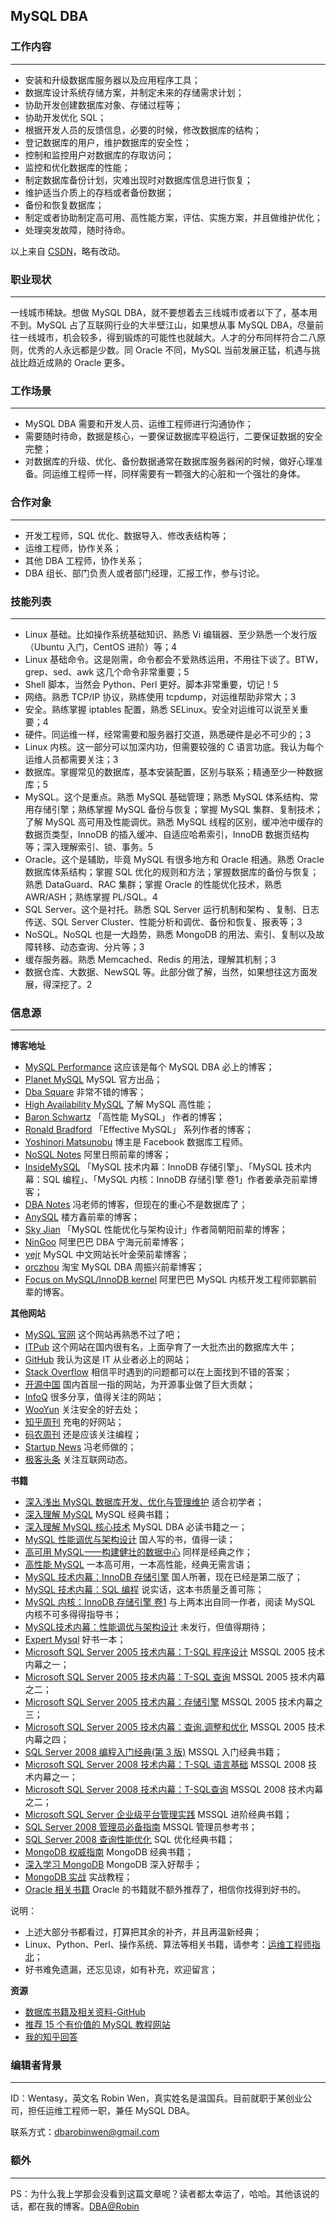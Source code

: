## MySQL DBA ##

### 工作内容 ###
***

* 安装和升级数据库服务器以及应用程序工具；
* 数据库设计系统存储方案，并制定未来的存储需求计划；
* 协助开发创建数据库对象、存储过程等；
* 协助开发优化 SQL；
* 根据开发人员的反馈信息，必要的时候，修改数据库的结构；
* 登记数据库的用户，维护数据库的安全性；
* 控制和监控用户对数据库的存取访问；
* 监控和优化数据库的性能；
* 制定数据库备份计划，灾难出现时对数据库信息进行恢复；
* 维护适当介质上的存档或者备份数据；
* 备份和恢复数据库；
* 制定或者协助制定高可用、高性能方案，评估、实施方案，并且做维护优化；
* 处理突发故障，随时待命。

以上来自 [CSDN](http://blog.csdn.net/wyzxg/article/details/894076)，略有改动。

### 职业现状 ###
***

一线城市稀缺。想做 MySQL DBA，就不要想着去三线城市或者以下了，基本用不到。MySQL 占了互联网行业的大半壁江山，如果想从事 MySQL DBA，尽量前往一线城市，机会较多，得到锻炼的可能性也就越大。人才的分布同样符合二八原则，优秀的人永远都是少数。同 Oracle 不同，MySQL 当前发展正猛，机遇与挑战比趋近成熟的 Oracle 更多。

### 工作场景 ###
***

* MySQL DBA 需要和开发人员、运维工程师进行沟通协作；
* 需要随时待命，数据是核心，一要保证数据库平稳运行，二要保证数据的安全完整；
* 对数据库的升级、优化、备份数据通常在数据库服务器闲的时候，做好心理准备。同运维工程师一样，同样需要有一颗强大的心脏和一个强壮的身体。

### 合作对象 ###
***

* 开发工程师，SQL 优化、数据导入、修改表结构等；
* 运维工程师，协作关系；
* 其他 DBA 工程师，协作关系；
* DBA 组长、部门负责人或者部门经理，汇报工作，参与讨论。

### 技能列表 ###
***

* Linux 基础。比如操作系统基础知识、熟悉 Vi 编辑器、至少熟悉一个发行版（Ubuntu 入门，CentOS 进阶）等；4
* Linux 基础命令。这是刚需，命令都会不爱熟练运用，不用往下谈了。BTW，grep、sed、awk  这几个命令非常重要；5
* Shell 脚本，当然会 Python、Perl 更好。脚本非常重要，切记！5
* 网络。熟悉 TCP/IP 协议，熟练使用 tcpdump，对运维帮助非常大；3
* 安全。熟练掌握 iptables 配置，熟悉 SELinux。安全对运维可以说至关重要；4
* 硬件。同运维一样，经常需要和服务器打交道，熟悉硬件是必不可少的；3
* Linux 内核。这一部分可以加深内功，但需要较强的 C 语言功底。我认为每个运维人员都需要关注；3
* 数据库。掌握常见的数据库，基本安装配置，区别与联系；精通至少一种数据库；5
* MySQL。这个是重点。熟悉 MySQL 基础管理；熟悉 MySQL 体系结构、常用存储引擎；熟练掌握 MySQL 备份与恢复；掌握 MySQL 集群、复制技术；了解 MySQL 高可用及性能调优。熟悉 MySQL 线程的区别，缓冲池中缓存的数据页类型，InnoDB 的插入缓冲、自适应哈希索引，InnoDB 数据页结构等；深入理解索引、锁、事务。5
* Oracle。这个是辅助，毕竟 MySQL 有很多地方和 Oracle 相通。熟悉 Oracle 数据库体系结构；掌握 SQL 优化的规则和方法；掌握数据库的备份与恢复；熟悉 DataGuard、RAC 集群；掌握 Oracle 的性能优化技术，熟悉 AWR/ASH；熟练掌握 PL/SQL。4
* SQL Server。这个是衬托。熟悉 SQL Server 运行机制和架构 、复制、日志传送、SQL Server Cluster、性能分析和调优、备份和恢复、报表等；3
* NoSQL。NoSQL 也是一大趋势，熟悉 MongoDB 的用法、索引、复制以及故障转移、动态查询、分片等；3
* 缓存服务器。熟悉 Memcached、Redis 的用法，理解其机制；3
* 数据仓库、大数据、NewSQL 等。此部分做了解，当然，如果想往这方面发展，得深挖了。2

### 信息源 ###
***

**博客地址**

* [MySQL Performance](http://www.percona.com/blog) 这应该是每个 MySQL DBA 必上的博客；
* [Planet MySQL](http://planet.mysql.com/) MySQL 官方出品；
* [Dba Square](http://www.dbasquare.com/) 非常不错的博客；
* [High Availability MySQL](http://mysqlha.blogspot.com/) 了解 MySQL 高性能；
* [Baron Schwartz](http://www.xaprb.com/blog) 「高性能 MySQL」 作者的博客；
* [Ronald Bradford](http://ronaldbradford.com/blog/) 「Effective MySQL」 系列作者的博客；
* [Yoshinori Matsunobu](http://yoshinorimatsunobu.blogspot.com/) 博主是 Facebook 数据库工程师。
* [NoSQL Notes](http://www.nosqlnotes.net/) 阿里日照前辈的博客；
* [InsideMySQL](http://www.innomysql.net/) 「MySQL 技术内幕：InnoDB 存储引擎」、「MySQL 技术内幕：SQL 编程」、「MySQL 内核：InnoDB 存储引擎 卷1」作者姜承尧前辈博客；
* [DBA Notes](http://dbanotes.net/) 冯老师的博客，但现在的重心不是数据库了；
* [AnySQL](http://www.anysql.net/) 楼方鑫前辈的博客；
* [Sky Jian](http://isky000.com/) 「MySQL 性能优化与架构设计」作者简朝阳前辈的博客；
* [NinGoo](http://www.ningoo.net/) 阿里巴巴 DBA 宁海元前辈博客；
* [yejr](http://imysql.com/) MySQL 中文网站长叶金荣前辈博客；
* [orczhou](http://www.orczhou.com/) 淘宝 MySQL DBA 周振兴前辈博客；
* [Focus on MySQL/InnoDB kernel](http://www.gpfeng.com/) 阿里巴巴 MySQL 内核开发工程师郭鹏前辈的博客。

**其他网站**

* [MySQL 官网](http://www.mysql.com/) 这个网站再熟悉不过了吧；
* [ITPub](http://www.itpub.net/forum.php) 这个网站在国内很有名，上面孕育了一大批杰出的数据库大牛；
* [GitHub](https://github.com/) 我认为这是 IT 从业者必上的网站；
* [Stack Overflow](http://stackoverflow.com/) 相信平时遇到的问题都可以在上面找到不错的答案；
* [开源中国](http://www.oschina.net/) 国内首屈一指的网站，为开源事业做了巨大贡献；
* [InfoQ](http://www.infoq.com/cn) 很多分享，值得关注的网站；
* [WooYun](http://drops.wooyun.org/) 关注安全的好去处；
* [知乎周刊](http://zhuanlan.zhihu.com/Weekly) 充电的好网站；
* [码农周刊](http://weekly.manong.io/) 还是应该关注编程；
* [Startup News](http://news.dbanotes.net/) 冯老师做的；
* [极客头条](http://geek.csdn.net/) 关注互联网动态。

**书籍**

* [深入浅出 MySQL 数据库开发、优化与管理维护](http://book.douban.com/subject/3012338/) 适合初学者；
* [深入理解 MySQL](http://book.douban.com/subject/4188364/) MySQL 经典书籍；
* [深入理解 MySQL 核心技术](http://book.douban.com/subject/4022870/) MySQL DBA 必读书籍之一；
* [MySQL 性能调优与架构设计](http://book.douban.com/subject/3729677/) 国人写的书，值得一读；
* [高可用 MySQL——构建健壮的数据中心](http://book.douban.com/subject/6847455/) 同样是经典之作；
* [高性能 MySQL](http://book.douban.com/subject/4241826/) 一本高可用，一本高性能，经典无需言语；
* [MySQL 技术内幕：InnoDB 存储引擎](http://book.douban.com/subject/24708143/) 国人所著，现在已经是第二版了；
* [MySQL 技术内幕：SQL 编程](http://book.douban.com/subject/10569620/) 说实话，这本书质量乏善可陈；
* [MySQL 内核：InnoDB 存储引擎 卷1](http://book.douban.com/subject/25872763/) 与上两本出自同一作者，阅读 MySQL 内核不可多得得指导书；
* [MySQL技术内幕：性能调优与架构设计](#) 未发行，但值得期待；
* [Expert Mysql](http://book.douban.com/subject/2751144/) 好书一本；
* [Microsoft SQL Server 2005 技术内幕：T-SQL 程序设计](http://book.douban.com/subject/2208539/) MSSQL 2005 技术内幕之一；
* [Microsoft SQL Server 2005 技术内幕：T-SQL 查询](http://book.douban.com/subject/2980249/) MSSQL 2005 技术内幕之二；
* [Microsoft SQL Server 2005 技术内幕：存储引擎](http://book.douban.com/subject/2295543/) MSSQL 2005 技术内幕之三；
* [Microsoft SQL Server 2005 技术内幕：查询.调整和优化](http://book.douban.com/subject/3821205/) MSSQL 2005 技术内幕之四；
* [SQL Server 2008 编程入门经典(第 3 版)](http://book.douban.com/subject/4240954/) MSSQL 入门经典书籍；
* [Microsoft SQL Server 2008 技术内幕：T-SQL 语言基础](http://book.douban.com/subject/4047293/) MSSQL 2008 技术内幕之一；
* [Microsoft SQL Server 2008 技术内幕：T-SQL查询](http://book.douban.com/subject/5273965/) MSSQL 2008 技术内幕之二；
* [Microsoft SQL Server 企业级平台管理实践](http://book.douban.com/subject/4240257/) MSSQL 进阶经典书籍；
* [SQL Server 2008 管理员必备指南](http://book.douban.com/subject/3576026/) MSSQL 管理员参考书；
* [SQL Server 2008 查询性能优化](http://book.douban.com/subject/4935284/) SQL 优化经典书籍；
* [MongoDB 权威指南](http://book.douban.com/subject/6068947/) MongoDB 经典书籍；
* [深入学习 MongoDB](http://book.douban.com/subject/10439364/) MongoDB 深入好帮手；
* [MongoDB 实战](http://book.douban.com/subject/19977785/) 实战教程；
* [Oracle 相关书籍](http://www.eygle.com/archives/my_life/books/) Oracle 的书籍就不额外推荐了，相信你找得到好书的。

说明：

* 上述大部分书都看过，打算把其余的补齐，并且再温新经典；
* Linux、Python、Perl、操作系统、算法等相关书籍，请参考：[运维工程师指北](http://dbarobin.com/2015/04/14/operation-and-maintenance-engineer-tips/)；
* 好书难免遗漏，还忘见谅，如有补充，欢迎留言；

**资源**

* [数据库书籍及相关资料-GitHub](https://github.com/dbarobin/db-books)
* [推荐 15 个有价值的 MySQL 教程网站](http://blog.jobbole.com/1093/)
* [我的知乎回答](http://www.zhihu.com/people/wentasy/answers?order_by=vote_num)

### 编辑者背景 ###
***

ID：Wentasy，英文名 Robin Wen，真实姓名是温国兵。目前就职于某创业公司，担任运维工程师一职，兼任 MySQL DBA。

联系方式：dbarobinwen@gmail.com

### 额外 ###
***

PS：为什么我上学那会没看到这篇文章呢？读者都太幸运了，哈哈。其他该说的话，都在我的博客。[DBA@Robin](http://dbarobin.com/)
